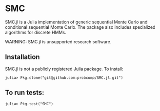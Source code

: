 # SMC

SMC.jl is a Julia implementation of generic sequential Monte Carlo and conditional sequential Monte Carlo.
The package also includes specialized algorithms for discrete HMMs.

WARNING: SMC.jl is unsupported research software.

## Installation

SMC.jl is not a publicly registered Julia package.
To install:
```
julia> Pkg.clone("git@github.com:probcomp/SMC.jl.git")
```

## To run tests:

```
julia> Pkg.test("SMC")
```
